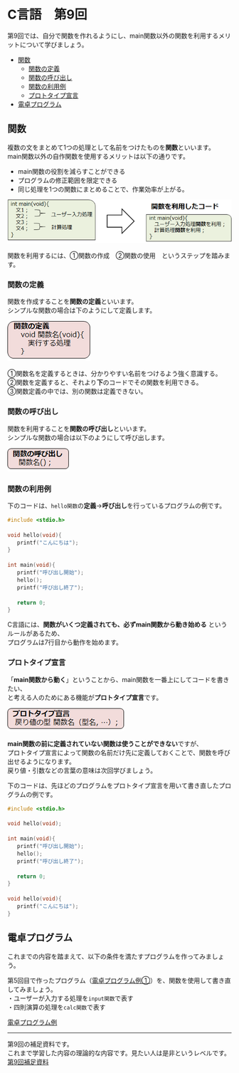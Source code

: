 # C言語　第9回　
第9回では、自分で関数を作れるようにし、main関数以外の関数を利用するメリットについて学びましょう。
     
  - [関数](#関数)  
      -  [関数の定義](#関数の定義)  
      - [関数の呼び出し](#関数の呼び出し)
      - [関数の利用例](#関数の利用例)
      - [プロトタイプ宣言](#プロトタイプ宣言)
  - [電卓プログラム](#電卓プログラム)

  
## 関数
複数の文をまとめて1つの処理として名前をつけたものを**関数**といいます。  
main関数以外の自作関数を使用するメリットは以下の通りです。
-  main関数の役割を減らすことができる
-  プログラムの修正範囲を限定できる
-  同じ処理を1つの関数にまとめることで、作業効率が上がる。

![](./img/pc_09_1.png)

関数を利用するには、①関数の作成　②関数の使用　というステップを踏みます。

### 関数の定義
関数を作成することを**関数の定義**といいます。  
シンプルな関数の場合は下のようにして定義します。

![](./img/pc_09_2.png)

①関数名を定義するときは、分かりやすい名前をつけるよう強く意識する。  
②関数を定義すると、それより**下**のコードでその関数を利用できる。  
③関数定義の中では、別の関数は定義できない。

### 関数の呼び出し
関数を利用することを**関数の呼び出し**といいます。  
シンプルな関数の場合は以下のようにして呼び出します。

![](./img/pc_09_3.png)

### 関数の利用例
下のコードは、`hello関数`の**定義**→**呼び出し**を行っているプログラムの例です。

``` C
#include <stdio.h>

void hello(void){ 
   printf("こんにちは");
}

int main(void){
   printf("呼び出し開始");
   hello();
   printf("呼び出し終了");

   return 0;
}
```

C言語には、**関数がいくつ定義されても、必ずmain関数から動き始める**  というルールがあるため、  
プログラムは7行目から動作を始めます。

### プロトタイプ宣言
「**main関数から動く**」ということから、main関数を一番上にしてコードを書きたい、  
と考える人のためにある機能が**プロトタイプ宣言**です。

![](./img/pc_09_4.png)

**main関数の前に定義されていない関数は使うことができない**ですが、  
プロトタイプ宣言によって関数の名前だけ先に定義しておくことで、関数を呼び出せるようになります。  
 戻り値・引数などの言葉の意味は次回学びましょう。

 下のコードは、先ほどのプログラムをプロトタイプ宣言を用いて書き直したプログラムの例です。

``` C
#include <stdio.h>

void hello(void);

int main(void){
   printf("呼び出し開始");
   hello();
   printf("呼び出し終了");

   return 0;
}

void hello(void){
   printf("こんにちは");
}
```

## 電卓プログラム
これまでの内容を踏まえて、以下の条件を満たすプログラムを作ってみましょう。  

第5回目で作ったプログラム（[電卓プログラム例①](https://github.com/kiryu-3/prosa/blob/main/C/pc_1_05/pc_code_05_1.md)）を、関数を使用して書き直してみましょう。  
・ユーザーが入力する処理を`input関数`で表す  
・四則演算の処理を`calc関数`で表す

[電卓プログラム例](https://github.com/kiryu-3/prosa/blob/main/C/pc_1_09/pc_code_09_1.c)

-----------------------------------
  第9回の補足資料です。  
 これまで学習した内容の理論的な内容です。見たい人は是非というレベルです。  
  [第9回補足資料](pc_09+.md) 
